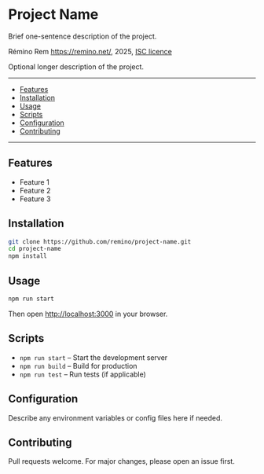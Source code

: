 # Project Name

Brief one-sentence description of the project.

Rémino Rem <https://remino.net/>, 2025, [ISC licence](LICENSE.txt)

Optional longer description of the project.

---

<!-- mtoc-start -->

* [Features](#features)
* [Installation](#installation)
* [Usage](#usage)
* [Scripts](#scripts)
* [Configuration](#configuration)
* [Contributing](#contributing)

<!-- mtoc-end -->

---

## Features

- Feature 1
- Feature 2
- Feature 3

## Installation

```bash
git clone https://github.com/remino/project-name.git
cd project-name
npm install
```

## Usage

```bash
npm run start
```

Then open [http://localhost:3000](http://localhost:3000) in your browser.

## Scripts

- `npm run start` – Start the development server
- `npm run build` – Build for production
- `npm run test` – Run tests (if applicable)

## Configuration

Describe any environment variables or config files here if needed.

## Contributing

Pull requests welcome. For major changes, please open an issue first.
